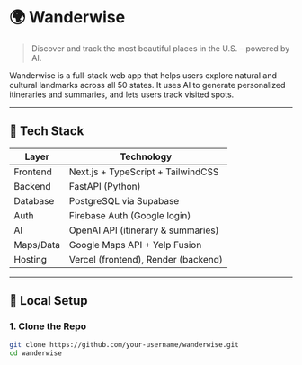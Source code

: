 # 🌍 Wanderwise

> Discover and track the most beautiful places in the U.S. – powered by AI.

Wanderwise is a full-stack web app that helps users explore natural and cultural landmarks across all 50 states. It uses AI to generate personalized itineraries and summaries, and lets users track visited spots.

---

## 🚀 Tech Stack

| Layer     | Technology |
|-----------|------------|
| Frontend  | Next.js + TypeScript + TailwindCSS |
| Backend   | FastAPI (Python) |
| Database  | PostgreSQL via Supabase |
| Auth      | Firebase Auth (Google login) |
| AI        | OpenAI API (itinerary & summaries) |
| Maps/Data | Google Maps API + Yelp Fusion |
| Hosting   | Vercel (frontend), Render (backend) |

---

## 🔧 Local Setup

### 1. Clone the Repo
```bash
git clone https://github.com/your-username/wanderwise.git
cd wanderwise
